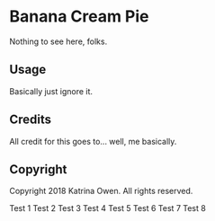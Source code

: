 # Banana Cream Pie

Nothing to see here, folks.

## Usage

Basically just ignore it.

## Credits

All credit for this goes to... well, me basically.

## Copyright

Copyright 2018 Katrina Owen. All rights reserved.

Test 1
Test 2
Test 3
Test 4
Test 5
Test 6
Test 7
Test 8
